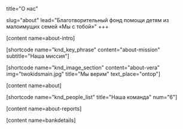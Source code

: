 title="О нас"

slug="about"
lead="Благотворительный фонд помощи детям из малоимущих семей «Мы с тобой»"
+++

[content name=about-intro]

[shortcode name="knd_key_phrase" content="about-mission" subtitle="Наша миссия"]

[shortcode name="knd_image_section" content="about-vera" img="twokidsmain.jpg" title="Мы верим" text_place="ontop"]

[content name=about]

[shortcode name="knd_people_list" title="Наша команда" num="6"]

[content name=about-reports]

[content name=bankdetails]
